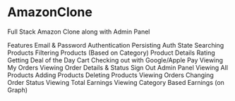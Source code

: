 # AmazonClone

Full Stack Amazon Clone along with Admin Panel

Features
Email & Password Authentication
Persisting Auth State
Searching Products
Filtering Products (Based on Category)
Product Details
Rating
Getting Deal of the Day
Cart
Checking out with Google/Apple Pay
Viewing My Orders
Viewing Order Details & Status
Sign Out
Admin Panel
  Viewing All Products
  Adding Products
  Deleting Products
  Viewing Orders
  Changing Order Status
  Viewing Total Earnings
  Viewing Category Based Earnings (on Graph)
